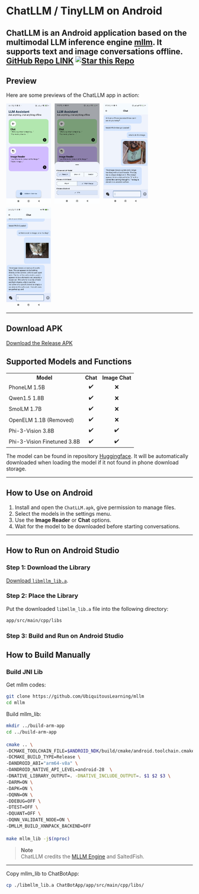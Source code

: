 # ChatLLM / TinyLLM on Android

**ChatLLM** is an Android application based on the multimodal LLM inference engine [**mllm**](https://github.com/UbiquitousLearning/mllm). It supports text and image conversations offline.
[GitHub Repo LINK](https://github.com/brianestadimas/TinyLLM-Android)
[![Star this Repo](https://img.shields.io/github/stars/brianestadimas/TinyLLM-Android.svg?style=social&label=Star)](https://github.com/brianestadimas/TinyLLM-Android/stargazers)
---

## Preview

Here are some previews of the ChatLLM app in action:

<div style="display: flex; flex-wrap: wrap; gap: 10px;">
    <img src="preview/image1.jpg" alt="Preview 1" width="24%" />
    <img src="preview/image2.jpg" alt="Preview 2" width="24%" />
    <img src="preview/image3.jpg" alt="Preview 3" width="24%" />
    <img src="preview/image4.jpg" alt="Preview 4" width="24%" />
</div>

---

## Download APK
[Download the Release APK](https://drive.google.com/file/d/1YeTo7uHGYNoEKGhmvzDpBiKOpWn4f7mA/view?usp=drive_link)

## Supported Models and Functions  

<table>
  <tr>
    <th>Model</th>
    <th style="text-align:center;">Chat</th>
    <th style="text-align:center;">Image Chat</th>
  </tr>
  <tr>
    <td>PhoneLM 1.5B</td>
    <td style="text-align:center;">✔️</td>
    <td style="text-align:center;">❌</td>
  </tr>
  <tr>
    <td>Qwen1.5 1.8B</td>
    <td style="text-align:center;">✔️</td>
    <td style="text-align:center;">❌</td>
  </tr>
  <tr>
    <td>SmolLM 1.7B</td>
    <td style="text-align:center;">✔️</td>
    <td style="text-align:center;">❌</td>
  </tr>
  <tr>
    <td>OpenELM 1.1B (Removed)</td>
    <td style="text-align:center;">✔️</td>
    <td style="text-align:center;">❌</td>
  </tr>
  <tr>
    <td>Phi-3-Vision 3.8B</td>
    <td style="text-align:center;">✔️</td>
    <td style="text-align:center;">✔️</td>
  </tr>
  <tr>
    <td>Phi-3-Vision Finetuned 3.8B</td>
    <td style="text-align:center;">✔️</td>
    <td style="text-align:center;">✔️</td>
  </tr>
</table>

The model can be found in repository [Huggingface](https://huggingface.co/brianestadimas). It will be automatically downloaded when loading the model if it not found in phone download storage.

---

## How to Use on Android

1. Install and open the `ChatLLM.apk`, give permission to manage files.
2. Select the models in the settings menu.
3. Use the **Image Reader** or **Chat** options.
4. Wait for the model to be downloaded before starting conversations.

---

## How to Run on Android Studio

### Step 1: Download the Library
[Download `libmllm_lib.a`](https://drive.google.com/file/d/1YeTo7uHGYNoEKGhmvzDpBiKOpWn4f7mA/view?usp=drive_link).

### Step 2: Place the Library
Put the downloaded `libmllm_lib.a` file into the following directory:
```bash
app/src/main/cpp/libs
```

### Step 3: Build and Run on Android Studio

## How to Build Manually

### Build JNI Lib
Get mllm codes:
```bash
git clone https://github.com/UbiquitousLearning/mllm
cd mllm
```

Build mllm_lib:
```bash
mkdir ../build-arm-app
cd ../build-arm-app

cmake .. \
-DCMAKE_TOOLCHAIN_FILE=$ANDROID_NDK/build/cmake/android.toolchain.cmake \
-DCMAKE_BUILD_TYPE=Release \
-DANDROID_ABI="arm64-v8a" \
-DANDROID_NATIVE_API_LEVEL=android-28  \
-DNATIVE_LIBRARY_OUTPUT=. -DNATIVE_INCLUDE_OUTPUT=. $1 $2 $3 \
-DARM=ON \
-DAPK=ON \
-DQNN=ON \
-DDEBUG=OFF \
-DTEST=OFF \
-DQUANT=OFF \
-DQNN_VALIDATE_NODE=ON \
-DMLLM_BUILD_XNNPACK_BACKEND=OFF

make mllm_lib -j$(nproc)
```

> **Note**  
> ChatLLM credits the [MLLM Engine](https://github.com/UbiquitousLearning/mllm) and SaltedFish.

---
Copy mllm_lib to ChatBotApp:
```bash
cp ./libmllm_lib.a ChatBotApp/app/src/main/cpp/libs/
```

